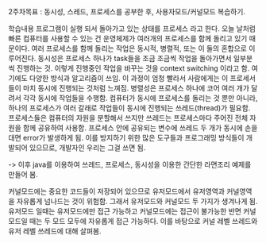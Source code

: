 2주차목표 : 동시성, 스레드, 프로세스를 공부한 후, 사용자모드/커널모드 복습하기.

학습내용 
 프로그램이 실행 되서 돌아가고 있는 상태를 프로세스 라고 한다. 오늘 날처럼 빠른 컴퓨터를 사용할 수 있는 건 운영체제가 여러개의 프로세스를 함께 돌리고 있기 때문이다.
 여러 프로세스를 함께 돌리는 작업은 동시적, 병렬적, 또는 이 둘의 혼합으로 이루어진다. 동시성은 프로세스 하나가 task들을 조금 조금씩 작업을 돌아가면서 일부분씩 진행하는 것. 이렇게 진행중인 작업을 바꾸는 것을 context switching 이라고 함. 여기에도 다양한 방식과 알고리즘이 쓰임. 이 과정이 엄청 빨라서 사람에게는 이 프로세서들이 마치 동시에 진행되는 것처럼 느껴짐. 병렬성은 프로세스 하나에 코어 여러 개가 달려서 각각 동시에 작업들을 수행함. 
 컴퓨터가 동시에 프로세스를 돌리는 것 뿐만 아니라, 하나의 프로세스가 여러 갈래로 작업들이 동시에 진행되는 쓰레드(thread)가 필요함.
 프로세스들은 컴퓨터의 자원을 분할해서 쓰지만 쓰레드는 프로세스마다 주어진 전체 자원을 함께 공유하여 사용함. 프로세스 안에 공유되는 변수에 쓰레드 두 개가 동시에 손을 대면 error가 발생하게 됨. 이를 방지하기 위한 많은 도구들과 프로그래밍 방식들이 개발되어 있으므로, 개발자인 우리는 그걸 쓰면 됨.

 -> 이후 java를 이용하여 쓰레드, 프로세스, 동시성을 이용한 간단한 라면조리 예제를 만들어 봄.

 커널모드에는 중요한 코드들이 저장되어 있으므로 유저모드에서 유저영역과 커널영역을 자유롭게 넘나드는 것이 위험함. 그래서 유저모드와 커널모드 두 가지가 생겨나게 됨. 유저모드 일때는 유저모드에만 접근 가능하고 커널모드에는 접근이 불가능한 반면 커널모드일 때는 두 모드 모두에 자유롭게 접근 가능하다. 이를 바탕으로 커널 레벨 쓰레드와 유저 레벨 쓰레드에 대해 살펴봄.
 
 
